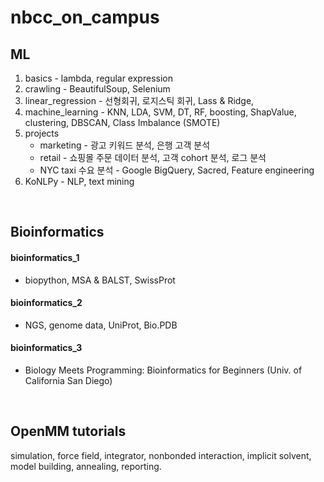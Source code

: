 # nbcc_on_campus

## ML
1. basics - lambda, regular expression
2. crawling - BeautifulSoup, Selenium
3. linear_regression - 선형회귀, 로지스틱 회귀, Lass & Ridge, 
4. machine_learning - KNN, LDA, SVM, DT, RF, boosting, ShapValue, clustering, DBSCAN, Class Imbalance (SMOTE)
5. projects
    * marketing - 광고 키워드 분석, 은행 고객 분석
    * retail - 쇼핑몰 주문 데이터 분석, 고객 cohort 분석, 로그 분석
    * NYC taxi 수요 분석 - Google BigQuery, Sacred, Feature engineering
6. KoNLPy - NLP, text mining

<br>

## Bioinformatics
#### bioinformatics_1 
- biopython, MSA & BALST, SwissProt
#### bioinformatics_2 
- NGS, genome data, UniProt, Bio.PDB
#### bioinformatics_3
- Biology Meets Programming: Bioinformatics for Beginners (Univ. of California San Diego)

<br>

## OpenMM tutorials
simulation, force field, integrator, nonbonded interaction, implicit solvent,
model building, annealing, reporting.
